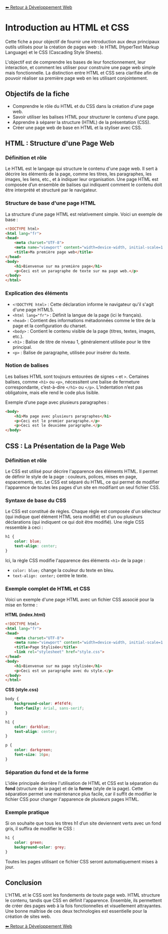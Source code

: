 [⬅ Retour à Développement Web](../README.md)

# Introduction au HTML et CSS

Cette fiche a pour objectif de fournir une introduction aux deux principaux outils utilisés pour la création de pages web : le HTML (HyperText Markup Language) et le CSS (Cascading Style Sheets).

L'objectif est de comprendre les bases de leur fonctionnement, leur interaction, et comment les utiliser pour construire une page web simple mais fonctionnelle. La distinction entre HTML et CSS sera clarifiée afin de pouvoir réaliser sa première page web en les utilisant conjointement.

## Objectifs de la fiche

- Comprendre le rôle du HTML et du CSS dans la création d'une page web.
- Savoir utiliser les balises HTML pour structurer le contenu d'une page.
- Apprendre à séparer la structure (HTML) de la présentation (CSS).
- Créer une page web de base en HTML et la styliser avec CSS.

## HTML : Structure d'une Page Web

### Définition et rôle
Le HTML est le langage qui structure le contenu d'une page web. Il sert à décrire les éléments de la page, comme les titres, les paragraphes, les images, les liens, etc., et à indiquer leur organisation. Une page HTML est composée d’un ensemble de balises qui indiquent comment le contenu doit être interprété et structuré par le navigateur.

### Structure de base d'une page HTML

La structure d'une page HTML est relativement simple. Voici un exemple de base :

```html
<!DOCTYPE html>
<html lang="fr">
<head>
    <meta charset="UTF-8">
    <meta name="viewport" content="width=device-width, initial-scale=1.0">
    <title>Ma première page web</title>
</head>
<body>
    <h1>Bienvenue sur ma première page</h1>
    <p>Ceci est un paragraphe de texte sur ma page web.</p>
</body>
</html>
```

### Explication des éléments

- `<!DOCTYPE html>` : Cette déclaration informe le navigateur qu'il s'agit d'une page HTML5.
- `<html lang="fr">` : Définit la langue de la page (ici le français).
- `<head>` : Contient des informations métadonnées comme le titre de la page et la configuration du charset.
- `<body>` : Contient le contenu visible de la page (titres, textes, images, etc.).
- `<h1>` : Balise de titre de niveau 1, généralement utilisée pour le titre principal.
- `<p>` : Balise de paragraphe, utilisée pour insérer du texte.

### Notion de balises
Les balises HTML sont toujours entourées de signes `<` et `>`. Certaines balises, comme `<h1>` ou `<p>`, nécessitent une balise de fermeture correspondante, c’est-à-dire `</h1>` ou `</p>`. L’indentation n’est pas obligatoire, mais elle rend le code plus lisible.

Exemple d’une page avec plusieurs paragraphes :

```html
<body>
    <h1>Ma page avec plusieurs paragraphes</h1>
    <p>Ceci est le premier paragraphe.</p>
    <p>Ceci est le deuxième paragraphe.</p>
</body>
```

## CSS : La Présentation de la Page Web

### Définition et rôle
Le CSS est utilisé pour décrire l'apparence des éléments HTML. Il permet de définir le style de la page : couleurs, polices, mises en page, espacements, etc. Le CSS est séparé du HTML, ce qui permet de modifier l'apparence de toutes les pages d'un site en modifiant un seul fichier CSS.

### Syntaxe de base du CSS

Le CSS est constitué de règles. Chaque règle est composée d'un sélecteur (qui indique quel élément HTML sera modifié) et d'un ou plusieurs déclarations (qui indiquent ce qui doit être modifié). Une règle CSS ressemble à ceci :

```css
h1 {
    color: blue;
    text-align: center;
}
```

Ici, la règle CSS modifie l'apparence des éléments `<h1>` de la page :
- `color: blue;` change la couleur du texte en bleu.
- `text-align: center;` centre le texte.

### Exemple complet de HTML et CSS

Voici un exemple d'une page HTML avec un fichier CSS associé pour la mise en forme :

**HTML (index.html)**
```html
<!DOCTYPE html>
<html lang="fr">
<head>
    <meta charset="UTF-8">
    <meta name="viewport" content="width=device-width, initial-scale=1.0">
    <title>Page Stylisée</title>
    <link rel="stylesheet" href="style.css">
</head>
<body>
    <h1>Bienvenue sur ma page stylisée</h1>
    <p>Ceci est un paragraphe avec du style.</p>
</body>
</html>
```

**CSS (style.css)**
```css
body {
    background-color: #f4f4f4;
    font-family: Arial, sans-serif;
}

h1 {
    color: darkblue;
    text-align: center;
}

p {
    color: darkgreen;
    font-size: 16px;
}
```

### Séparation du fond et de la forme
L'idée principale derrière l'utilisation de HTML et CSS est la séparation du **fond** (structure de la page) et de la **forme** (style de la page). Cette séparation permet une maintenance plus facile, car il suffit de modifier le fichier CSS pour changer l'apparence de plusieurs pages HTML.

### Exemple pratique
Si on souhaite que tous les titres h1 d’un site deviennent verts avec un fond gris, il suffira de modifier le CSS :

```css
h1 {
    color: green;
    background-color: grey;
}
```

Toutes les pages utilisant ce fichier CSS seront automatiquement mises à jour.

## Conclusion

L'HTML et le CSS sont les fondements de toute page web. HTML structure le contenu, tandis que CSS en définit l'apparence. Ensemble, ils permettent de créer des pages web à la fois fonctionnelles et visuellement attrayantes. Une bonne maîtrise de ces deux technologies est essentielle pour la création de sites web.

[⬅ Retour à Développement Web](../README.md)